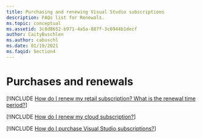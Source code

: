```yaml
---
title: Purchasing and renewing Visual Studio subscriptions 
description: FAQs list for Renewals.
ms.topic: conceptual
ms.assetid: 3c8d8652-b971-4a5a-887f-3c6944b1decf
author: CaityBuschlen
ms.author: cabuschl
ms.date: 01/19/2021
ms.faqid: Section4
---
```


# Purchases and renewals

[!INCLUDE [How do I renew my retail subscription? What is the renewal time period?](includes/renewal-period.md)]

[!INCLUDE [How do I renew my cloud subscription?](includes/cloud-renewal.md)]

[!INCLUDE [How do I purchase Visual Studio subscriptions?](includes/how-to-purchase-subscriber.md)]    
